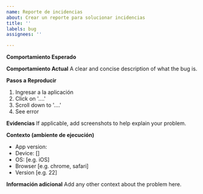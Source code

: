 ```yaml
---
name: Reporte de incidencias
about: Crear un reporte para solucionar incidencias
title: ''
labels: bug
assignees: ''

---
```


**Comportamiento Esperado**

**Comportamiento Actual**
A clear and concise description of what the bug is.

**Pasos a Reproducir**

1. Ingresar a la aplicación
2. Click on '....'
3. Scroll down to '....'
4. See error


**Evidencias**
If applicable, add screenshots to help explain your problem.

**Contexto (ambiente de ejecución)**
 - App version: 
 - Device: []
 - OS: [e.g. iOS]
 - Browser [e.g. chrome, safari]
 - Version [e.g. 22]

**Información adicional**
Add any other context about the problem here.
